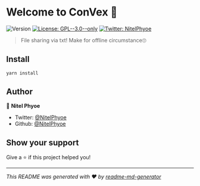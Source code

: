 # Welcome to ConVex 👋

![Version](https://img.shields.io/badge/version-0.0.1-blue.svg?cacheSeconds=2592000)
[![License: GPL--3.0--only](https://img.shields.io/badge/License-GPL--3.0--only-yellow.svg)](#)
[![Twitter: NitelPhyoe](https://img.shields.io/twitter/follow/nitelphyoe?style=social)](https://twitter.com/NitelPhyoe)

> File sharing via txt! Make for offline circumstance🙄

## Install

```sh
yarn install
```

## Author

👤 **Nitel Phyoe**

- Twitter: [@NitelPhyoe](https://twitter.com/NitelPhyoe)
- Github: [@NitelPhyoe](https://github.com/NitelPhyoe)

## Show your support

Give a ⭐️ if this project helped you!

---

_This README was generated with ❤️ by [readme-md-generator](https://github.com/kefranabg/readme-md-generator)_
